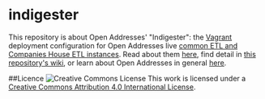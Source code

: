 indigester
==========
This repository is about Open Addresses' "Indigester": the [Vagrant](https://www.vagrantup.com/) deployment configuration for Open Addresses live [common ETL and Companies House ETL instances](https://github.com/OpenAddressesUK/common-ETL). Read about them [here](http://openaddressesuk.org/docs), find detail in [this repository's wiki](https://github.com/OpenAddressesUK/common-ETL/wiki), or learn about Open Addresses in general [here](http://openaddressesuk.org). 

##Licence
![Creative Commons License](http://i.creativecommons.org/l/by/4.0/88x31.png "Creative Commons License") This work is licensed under a [Creative Commons Attribution 4.0 International License](http://creativecommons.org/licenses/by/4.0/).
